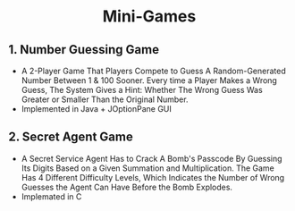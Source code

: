 <h1 align="center">Mini-Games</h1>

## 1. Number Guessing Game
* A 2-Player Game That Players Compete to Guess A Random-Generated Number Between 1 & 100 Sooner. Every time a Player Makes a Wrong Guess, The System Gives a Hint: Whether The Wrong Guess Was Greater or Smaller Than the Original Number.
* Implemented in Java + JOptionPane GUI

## 2. Secret Agent Game
  * A Secret Service Agent Has to Crack A Bomb's Passcode By Guessing Its Digits Based on a Given Summation and Multiplication. The Game Has 4 Different Difficulty Levels, Which Indicates the Number of Wrong Guesses the Agent Can Have Before the Bomb Explodes.
  * Implemated in C
